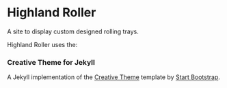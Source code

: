 # Highland Roller

A site to display custom designed rolling trays.

Highland Roller uses the:

### Creative Theme for Jekyll

A Jekyll implementation of the [Creative Theme](http://startbootstrap.com/template-overviews/creative/) template by [Start Bootstrap](http://startbootstrap.com).
